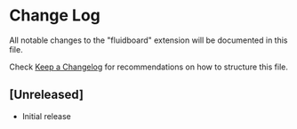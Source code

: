 # Change Log

All notable changes to the "fluidboard" extension will be documented in this file.

Check [Keep a Changelog](http://keepachangelog.com/) for recommendations on how to structure this file.

## [Unreleased]

- Initial release